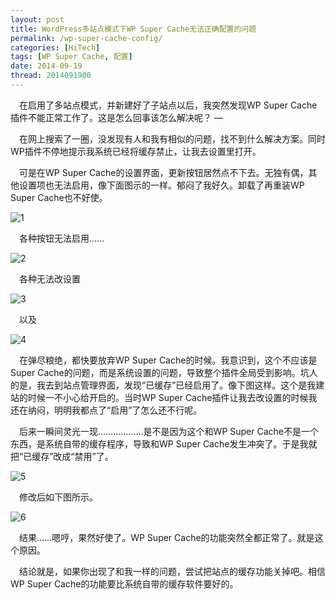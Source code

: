 ```yaml
---
layout: post
title: WordPress多站点模式下WP Super Cache无法正确配置的问题
permalink: /wp-super-cache-config/
categories: [HiTech]
tags: [WP Super Cache, 配置]
date: 2014-09-19
thread: 2014091900
--- 
```


　在启用了多站点模式，并新建好了子站点以后，我突然发现WP Super Cache插件不能正常工作了。这是怎么回事该怎么解决呢？
—

　在网上搜索了一圈，没发现有人和我有相似的问题，找不到什么解决方案。同时WP插件不停地提示我系统已经将缓存禁止，让我去设置里打开。


　可是在WP Super Cache的设置界面，更新按钮居然点不下去。无独有偶，其他设置项也无法启用，像下面图示的一样。郁闷了我好久。卸载了再重装WP Super Cache也不好使。

![1](http://lanternd.qiniudn.com/Pic4Post/wp-super-cache-config/wpsupercache-1.jpg)

　各种按钮无法启用……

![2](http://lanternd.qiniudn.com/Pic4Post/wp-super-cache-config/wpsupercache-2.jpg)

　各种无法改设置

![3](http://lanternd.qiniudn.com/Pic4Post/wp-super-cache-config/wpsupercache-3.jpg)

 　以及

![4](http://lanternd.qiniudn.com/Pic4Post/wp-super-cache-config/wpsupercache-4.jpg)


　在弹尽粮绝，都快要放弃WP Super Cache的时候。我意识到，这个不应该是Super Cache的问题，而是系统设置的问题，导致整个插件全局受到影响。坑人的是，我去到站点管理界面，发现“已缓存”已经启用了。像下图这样。这个是我建站的时候一不小心给开启的。当时WP Super Cache插件让我去改设置的时候我还在纳闷，明明我都点了“启用”了怎么还不行呢。

　后来一瞬间灵光一现………………是不是因为这个和WP Super Cache不是一个东西，是系统自带的缓存程序，导致和WP Super Cache发生冲突了。于是我就把“已缓存”改成“禁用”了。

![5](http://lanternd.qiniudn.com/Pic4Post/wp-super-cache-config/wpsupercache-5.jpg)


　修改后如下图所示。

![6](http://lanternd.qiniudn.com/Pic4Post/wp-super-cache-config/wpsupercache-6.jpg)

　结果……嗯哼，果然好使了。WP Super Cache的功能突然全都正常了。就是这个原因。

　结论就是，如果你出现了和我一样的问题，尝试把站点的缓存功能关掉吧。相信WP Super Cache的功能要比系统自带的缓存软件要好的。